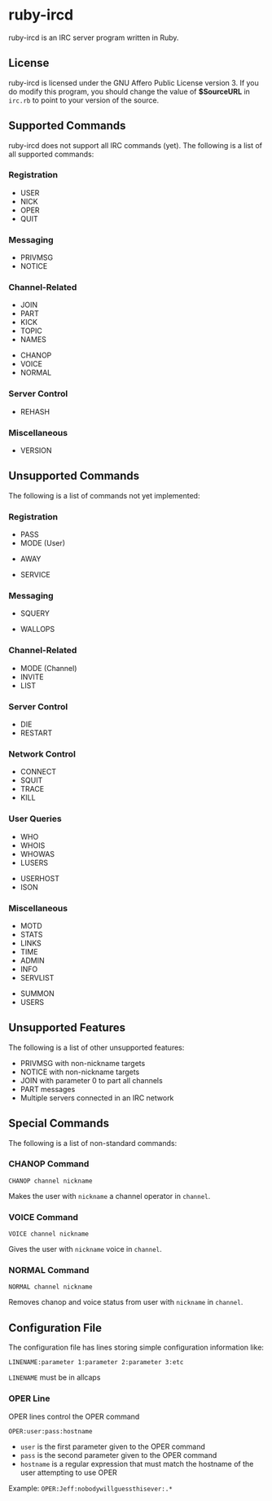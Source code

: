 # ruby-ircd #
ruby-ircd is an IRC server program written in Ruby.


## License ##
ruby-ircd is licensed under the GNU Affero Public License version 3. If you do modify this program, you should change the value of **$SourceURL** in `irc.rb` to point to your version of the source.


## Supported Commands ##
ruby-ircd does not support all IRC commands (yet). The following is a list of all supported commands:

### Registration ###
- USER
- NICK
- OPER
- QUIT

### Messaging ###
- PRIVMSG
- NOTICE

### Channel-Related ###
- JOIN
- PART
- KICK
- TOPIC
- NAMES
+ CHANOP
+ VOICE
+ NORMAL

### Server Control ###
- REHASH

### Miscellaneous ###
- VERSION


## Unsupported Commands ##
The following is a list of commands not yet implemented:

### Registration ###
- PASS
- MODE (User)
* AWAY
- SERVICE

### Messaging ###
- SQUERY
* WALLOPS

### Channel-Related ###
- MODE (Channel)
- INVITE
- LIST

### Server Control ###
* DIE
* RESTART

### Network Control ###
- CONNECT
- SQUIT
- TRACE
- KILL

### User Queries ###
- WHO
- WHOIS
- WHOWAS
- LUSERS
* USERHOST
* ISON

### Miscellaneous ###
- MOTD
- STATS
- LINKS
- TIME
- ADMIN
- INFO
- SERVLIST
* SUMMON
* USERS


## Unsupported Features ##
The following is a list of other unsupported features:

- PRIVMSG with non-nickname targets
- NOTICE with non-nickname targets
- JOIN with parameter 0 to part all channels
- PART messages
- Multiple servers connected in an IRC network


## Special Commands ##
The following is a list of non-standard commands:

### CHANOP Command ###

`CHANOP channel nickname`

Makes the user with `nickname` a channel operator in `channel`.


### VOICE Command ###

`VOICE channel nickname`

Gives the user with `nickname` voice in `channel`.


### NORMAL Command ###

`NORMAL channel nickname`

Removes chanop and voice status from user with `nickname` in `channel`.


## Configuration File ##
The configuration file has lines storing simple configuration information like:

`LINENAME:parameter 1:parameter 2:parameter 3:etc`

`LINENAME` must be in allcaps


### OPER Line ###
OPER lines control the OPER command

`OPER:user:pass:hostname`

- `user` is the first parameter given to the OPER command
- `pass` is the second parameter given to the OPER command
- `hostname` is a regular expression that must match the hostname of the user attempting to use OPER

Example: `OPER:Jeff:nobodywillguessthisever:.*`
